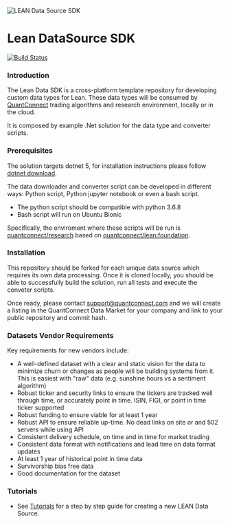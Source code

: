 ![LEAN Data Source SDK](http://cdn.quantconnect.com.s3.us-east-1.amazonaws.com/datasources/Github_LeanDataSourceSDK.png)

# Lean DataSource SDK

[![Build Status](https://github.com/QuantConnect/LeanDataSdk/workflows/Build%20%26%20Test/badge.svg)](https://github.com/QuantConnect/LeanDataSdk/actions?query=workflow%3A%22Build%20%26%20Test%22)

### Introduction

The Lean Data SDK is a cross-platform template repository for developing custom data types for Lean.
These data types will be consumed by [QuantConnect](https://www.quantconnect.com/) trading algorithms and research environment, locally or in the cloud.

It is composed by example .Net solution for the data type and converter scripts.

### Prerequisites

The solution targets dotnet 5, for installation instructions please follow [dotnet download](https://dotnet.microsoft.com/download).

The data downloader and converter script can be developed in different ways: Python script, Python jupyter notebook or even a bash script.
- The python script should be compatible with python 3.6.8
- Bash script will run on Ubuntu Bionic

Specifically, the enviroment where these scripts will be run is [quantconnect/research](https://hub.docker.com/repository/docker/quantconnect/research) based on [quantconnect/lean:foundation](https://hub.docker.com/repository/docker/quantconnect/lean).

### Installation

This repository should be forked for each unique data source which requires its own data processing. Once it is cloned locally, you should be able to successfully build the solution, run all tests and execute the conveter scripts.

Once ready, please contact support@quantconnect.com and we will create a listing in the QuantConnect Data Market for your company and link to your public repository and commit hash. 

### Datasets Vendor Requirements

Key requirements for new vendors include:

 - A well-defined dataset with a clear and static vision for the data to minimize churn or changes as people will be building systems from it. This is easiest with "raw" data (e.g. sunshine hours vs a sentiment algorithm)
 - Robust ticker and security links to ensure the tickers are tracked well through time, or accurately point in time. ISIN, FIGI, or point in time ticker supported
 - Robust funding to ensure viable for at least 1 year
 - Robust API to ensure reliable up-time. No dead links on site or and 502 servers while using API
 - Consistent delivery schedule, on time and in time for market trading
 - Consistent data format with notifications and lead time on data format updates
 - At least 1 year of historical point in time data
 - Survivorship bias free data
 - Good documentation for the dataset


### Tutorials

 - See [Tutorials](https://github.com/QuantConnect/Lean/blob/master/tutorials.md) for a step by step guide for creating a new LEAN Data Source.
 
